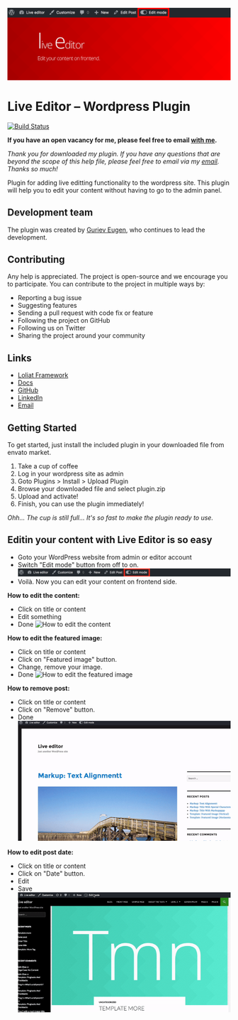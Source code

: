 ![Live Editor](/promo/banner-1544x500.png)
# Live Editor – Wordpress Plugin

[![Build Status](https://travis-ci.org/lolitaframework/liveeditor.svg?branch=master)](https://travis-ci.org/lolitaframework/liveeditor)

**If you have an open vacancy for me, please feel free to email [with me](mailto:eugen.guriev@lolitaframework.com).**

*Thank you for downloaded my plugin. If you have any questions that are beyond the scope of this help file, please feel free to email via my [email](mailto:eugen.guriev@lolitaframework.com). Thanks so much!*

Plugin for adding live editting functionality to the wordpress site. This plugin will help you to edit your content without having to go to the admin panel.


## Development team

The plugin was created by [Guriev Eugen](mailto:eugen.guriev@lolitaframework.com), who continues to lead the development.

## Contributing

Any help is appreciated. The project is open-source and we encourage you to participate. You can contribute to the project in multiple ways by:

* Reporting a bug issue
* Suggesting features
* Sending a pull request with code fix or feature
* Following the project on GitHub
* Following us on Twitter
* Sharing the project around your community

## Links

* [Loliat Framework](http://lolitaframework.com)
* [Docs](http://lolitaframework.com/2016/11/24/lolita-framework/)
* [GitHub](https://github.com/gcofficial)
* [LinkedIn](https://www.linkedin.com/in/eugen-gurev-17231497/)
* [Email](mailto:eugen.guriev@lolitaframework.com)

## Getting Started
To get started, just install the included plugin in your downloaded file from envato market.

1. Take a cup of coffee
2. Log in your wordpress site as admin
3. Goto Plugins > Install > Upload Plugin
4. Browse your downloaded file and select plugin.zip
5. Upload and activate!
6. Finish, you can use the plugin immediately!

*Ohh... The cup is still full... It's so fast to make the plugin ready to use.*

## Editin your content with Live Editor is so easy
* Goto your WordPress website from admin or editor account
* Switch "Edit mode" button from off to on. 
![Edit mode](/promo/edit_mode.png)
* Voilà. Now you can edit your content on frontend side.

**How to edit the content:**

* Click on title or content
* Edit something
* Done
![How to edit the content](/promo/content.gif)

**How to edit the featured image:**

* Click on title or content
* Click on "Featured image" button.
* Change, remove your image.
* Done
![How to edit the featured image](/promo/featured_image.gif)

**How to remove post:**

* Click on title or content
* Click on "Remove" button.
* Done
![How to remove post](/promo/remove.gif)

**How to edit post date:**

* Click on title or content
* Click on "Date" button.
* Edit
* Save
![How to edit post date](/promo/date.gif)

